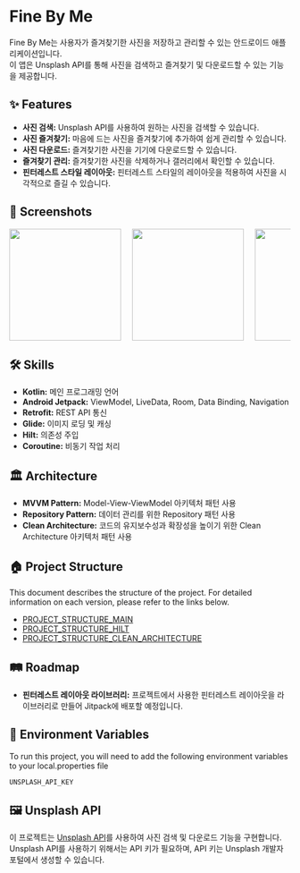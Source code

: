 # Fine By Me

Fine By Me는 사용자가 즐겨찾기한 사진을 저장하고 관리할 수 있는 안드로이드 애플리케이션입니다. <br>이 앱은 Unsplash API를 통해 사진을 검색하고 즐겨찾기 및 다운로드할 수 있는 기능을 제공합니다.


## ✨ Features

- **사진 검색:** Unsplash API를 사용하여 원하는 사진을 검색할 수 있습니다.
- **사진 즐겨찾기:** 마음에 드는 사진을 즐겨찾기에 추가하여 쉽게 관리할 수 있습니다.
- **사진 다운로드:** 즐겨찾기한 사진을 기기에 다운로드할 수 있습니다.
- **즐겨찾기 관리:** 즐겨찾기한 사진을 삭제하거나 갤러리에서 확인할 수 있습니다.
- **핀터레스트 스타일 레이아웃:** 핀터레스트 스타일의 레이아웃을 적용하여 사진을 시각적으로 즐길 수 있습니다.

## 📸 Screenshots

<!--#### **사진 목록 화면**
<img src="https://github.com/quessr/fine-by-me/assets/96334609/18d7699d-7b74-4d15-b994-18e8cf2e556d" width="200" />

#### **사진 상세 화면**
<img src="https://github.com/LayTheGroundWork/Eighteen_Android/assets/96334609/bfafeef7-5681-4809-a6b5-a69b086aeb52" width="200"/>

#### **즐겨찾기 목록 화면**
<img src="https://github.com/LayTheGroundWork/Eighteen_Android/assets/96334609/3a5c7b08-68cc-466b-bf7b-42a44118b25d" width="200"/>

#### **검색 화면**
<img src="https://github.com/quessr/fine-by-me/assets/96334609/e9c8f2b8-8ba8-49fc-be48-d51d9783392e" width="200"/>-->

<div style="display: flex; column-gap: 20px; overflow-x: auto">
  <img src="https://github.com/user-attachments/assets/655acc3e-10bc-455b-a752-6e7d079002c8" width="200"/>
  <img src="https://github.com/user-attachments/assets/872e26c7-0643-4738-98cd-eef35102285c" width="200"/>
  <img src="https://github.com/user-attachments/assets/d26abad7-afb4-4b18-af8d-b5a251e54c10" width="200"/>
  <img src="https://github.com/user-attachments/assets/dad2af30-26b2-40f5-be3f-909254220092" width="200"/>
</div> 


## 🛠 Skills

- **Kotlin:** 메인 프로그래밍 언어
- **Android Jetpack:** ViewModel, LiveData, Room, Data Binding, Navigation
- **Retrofit:** REST API 통신
- **Glide:** 이미지 로딩 및 캐싱
- **Hilt:** 의존성 주입
- **Coroutine:** 비동기 작업 처리

## 🏛 Architecture
- **MVVM Pattern:** Model-View-ViewModel 아키텍처 패턴 사용
- **Repository Pattern:** 데이터 관리를 위한 Repository 패턴 사용
- **Clean Architecture:** 코드의 유지보수성과 확장성을 높이기 위한 Clean Architecture 아키텍처 패턴 사용

## 🏠 Project Structure

This document describes the structure of the project. For detailed information on each version, please refer to the links below.

- [PROJECT_STRUCTURE_MAIN](./docx/PROJECT_STRUCTURE_MAIN.md)
- [PROJECT_STRUCTURE_HILT](https://github.com/quessr/fine-by-me/blob/main/docx/PROJECT_STRUCTURE_HILT.md?plain=1)
- [PROJECT_STRUCTURE_CLEAN_ARCHITECTURE](./docx/PROJECT_STRUCTURE_CLEAN_ARCHITECTURE.md)

## 🛤 Roadmap

- **핀터레스트 레이아웃 라이브러리:** 프로젝트에서 사용한 핀터레스트 레이아웃을 라이브러리로 만들어 Jitpack에 배포할 예정입니다.


## 🔧 Environment Variables

To run this project, you will need to add the following environment variables to your local.properties file

`UNSPLASH_API_KEY`

## 🖼 Unsplash API

이 프로젝트는 [Unsplash API](https://unsplash.com/developers)를 사용하여 사진 검색 및 다운로드 기능을 구현합니다. <br>Unsplash API를 사용하기 위해서는 API 키가 필요하며, API 키는 Unsplash 개발자 포털에서 생성할 수 있습니다.